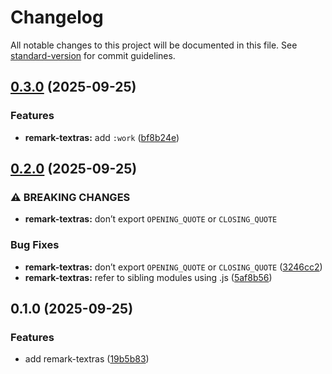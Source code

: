 # Changelog

All notable changes to this project will be documented in this file. See [standard-version](https://github.com/conventional-changelog/standard-version) for commit guidelines.

## [0.3.0](https://github.com/shivjm/remark-extensions/compare/remark-textras-v0.2.0...remark-textras-v0.3.0) (2025-09-25)


### Features

* **remark-textras:** add `:work` ([bf8b24e](https://github.com/shivjm/remark-extensions/commit/bf8b24ee0de4d6c432beffaece6a8b46375859f5))

## [0.2.0](https://github.com/shivjm/remark-extensions/compare/remark-textras-v0.1.0...remark-textras-v0.2.0) (2025-09-25)


### ⚠ BREAKING CHANGES

* **remark-textras:** don’t export `OPENING_QUOTE` or `CLOSING_QUOTE`

### Bug Fixes

* **remark-textras:** don’t export `OPENING_QUOTE` or `CLOSING_QUOTE` ([3246cc2](https://github.com/shivjm/remark-extensions/commit/3246cc262e130a017bcd150c2c0a73da2cdc0002))
* **remark-textras:** refer to sibling modules using .js ([5af8b56](https://github.com/shivjm/remark-extensions/commit/5af8b569ea9ba43c71b180adc268c3ae258068f2))

## 0.1.0 (2025-09-25)


### Features

* add remark-textras ([19b5b83](https://github.com/shivjm/remark-extensions/commit/19b5b83e166d18130d177dfce6d73c40cb2b0f33))
